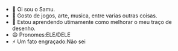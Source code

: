 - 👋 Oi sou o Samu.
- 👀 Gosto de jogos, arte, musica, entre varias outras coisas.
- 🌱 Estou aprendendo utimamente como melhorar o meu traço de desenho.
- 😄 Pronomes:ELE/DELE
- ⚡ Um fato engraçado:Nâo sei
